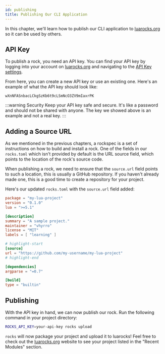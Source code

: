 ```yaml
---
id: publishing
title: Publishing Our CLI Application
---
```


In this chapter, we'll learn how to publish our CLI application to [luarocks.org](https://luarocks.org)
so it can be used by others.

## API Key

To publish a rock, you need an API key. You can find your API key by logging into your account on
[luarocks.org](https://luarocks.org) and navigating to the [API Key settings](https://luarocks.org/settings/api-keys).

From here, you can create a new API key or use an existing one.
Here's an example of what the API key should look like:

```
wXnNFASnbacLCkgSzKb6t9cLSmNcO3ZV9mIaxrPK
```

:::warning Security
Keep your API key safe and secure. It's like a password and should not be shared with anyone.
The key we showed above is an example and not a real key.
:::

## Adding a Source URL

As we mentioned in the previous chapters, a rockspec is a set of instructions
on how to build and install a rock. One of the fields in our `rocks.toml` which
isn't provided by default is the URL source field, which points to the location
of the rock's source code.

When publishing a rock, we need to ensure that the `source.url` field points to
such a location, this is usually a GitHub repository. If you haven't already
made one, this is a good time to create a repository for your project.

Here's our updated `rocks.toml` with the `source.url` field added:

```toml title="rocks.toml"
package = "my-lua-project"
version = "0.1.0"
lua = ">=5.1"

[description]
summary = "A sample project."
maintainer = "vhyrro"
license = "MIT"
labels = [ "learning" ]

# highlight-start
[source]
url = "https://github.com/my-username/my-lua-project"
# highlight-end

[dependencies]
argparse = "=0.7"

[build]
type = "builtin"
```

## Publishing

With the API key in hand, we can now publish our rock. Run the following command in your project directory:

```sh
ROCKS_API_KEY=your-api-key rocks upload
```

`rocks` will now package your project and upload it to luarocks!
Feel free to check out the [luarocks.org](https://luarocks.org) website to see your project listed in the "Recent Modules" section.

